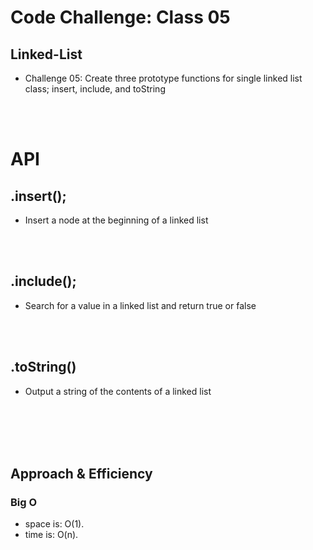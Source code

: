 # Code Challenge: Class 05

## Linked-List
 - Challenge 05: Create three prototype functions for single linked list class; insert, include, and toString
<br/>
<br/>
<!-- Description of the challenge --

## Whiteboard Process
<!-- Embedded whiteboard image -->

# API
## .insert();
- Insert a node at the beginning of a linked list
<br/>
<br/>

## .include();
- Search for a value in a linked list and return true or false
<br/>
<br/>

## .toString()
- Output a string of the contents of a linked list




<br/>
<br/>
<br/>
<br/>

## Approach & Efficiency

### Big O 
- space is: O(1).
- time is: O(n).